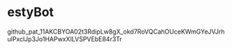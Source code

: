 # estyBot
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
